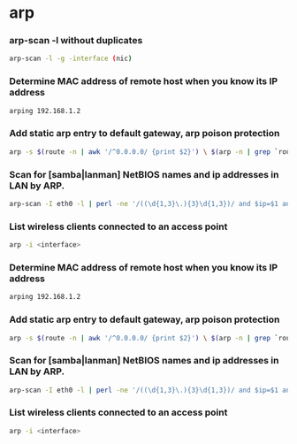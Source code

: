 # arp

### arp-scan -l without duplicates

```sh
arp-scan -l -g -interface (nic)
```

### Determine MAC address of remote host when you know its IP address
```sh
arping 192.168.1.2
```

### Add static arp entry to default gateway, arp poison protection
```sh 
arp -s $(route -n | awk '/^0.0.0.0/ {print $2}') \ $(arp -n | grep `route -n | awk '/^0.0.0.0/ {print $2}'`| awk '{print $3}')
```

### Scan for [samba|lanman] NetBIOS names and ip addresses in LAN by ARP.
```sh
arp-scan -I eth0 -l | perl -ne '/((\d{1,3}\.){3}\d{1,3})/ and $ip=$1 and $_=`nmblookup -A $ip` and /([[:alnum:]-]+)\s+<00>[^<]+<ACTIVE>/m and printf "%15s  %s\n",$ip,$1'
```

### List wireless clients connected to an access point
```sh
arp -i <interface>
```

### Determine MAC address of remote host when you know its IP address
```sh
arping 192.168.1.2
```

### Add static arp entry to default gateway, arp poison protection
```sh 
arp -s $(route -n | awk '/^0.0.0.0/ {print $2}') \ $(arp -n | grep `route -n | awk '/^0.0.0.0/ {print $2}'`| awk '{print $3}')
```

### Scan for [samba|lanman] NetBIOS names and ip addresses in LAN by ARP.
```sh
arp-scan -I eth0 -l | perl -ne '/((\d{1,3}\.){3}\d{1,3})/ and $ip=$1 and $_=`nmblookup -A $ip` and /([[:alnum:]-]+)\s+<00>[^<]+<ACTIVE>/m and printf "%15s  %s\n",$ip,$1'
```

### List wireless clients connected to an access point
```sh
arp -i <interface>
```
